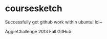 coursesketch
============
Successfully got github work within ubuntu! lol~


AggieChallenge 2013 Fall GitHub
 
